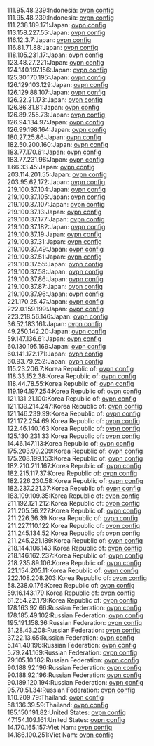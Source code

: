 111.95.48.239:Indonesia: [ovpn config](vpn/111_95_48_239.ovpn)  
111.95.48.239:Indonesia: [ovpn config](vpn/111_95_48_239.ovpn)  
111.238.189.171:Japan: [ovpn config](vpn/111_238_189_171.ovpn)  
113.158.227.55:Japan: [ovpn config](vpn/113_158_227_55.ovpn)  
116.12.3.7:Japan: [ovpn config](vpn/116_12_3_7.ovpn)  
116.81.71.88:Japan: [ovpn config](vpn/116_81_71_88.ovpn)  
118.105.231.17:Japan: [ovpn config](vpn/118_105_231_17.ovpn)  
123.48.27.221:Japan: [ovpn config](vpn/123_48_27_221.ovpn)  
124.140.197.156:Japan: [ovpn config](vpn/124_140_197_156.ovpn)  
125.30.170.195:Japan: [ovpn config](vpn/125_30_170_195.ovpn)  
126.129.103.129:Japan: [ovpn config](vpn/126_129_103_129.ovpn)  
126.129.88.107:Japan: [ovpn config](vpn/126_129_88_107.ovpn)  
126.22.21.173:Japan: [ovpn config](vpn/126_22_21_173.ovpn)  
126.86.31.81:Japan: [ovpn config](vpn/126_86_31_81.ovpn)  
126.89.255.73:Japan: [ovpn config](vpn/126_89_255_73.ovpn)  
126.94.134.97:Japan: [ovpn config](vpn/126_94_134_97.ovpn)  
126.99.198.164:Japan: [ovpn config](vpn/126_99_198_164.ovpn)  
180.27.25.86:Japan: [ovpn config](vpn/180_27_25_86.ovpn)  
182.50.200.160:Japan: [ovpn config](vpn/182_50_200_160.ovpn)  
183.77.170.61:Japan: [ovpn config](vpn/183_77_170_61.ovpn)  
183.77.231.96:Japan: [ovpn config](vpn/183_77_231_96.ovpn)  
1.66.33.45:Japan: [ovpn config](vpn/1_66_33_45.ovpn)  
203.114.201.55:Japan: [ovpn config](vpn/203_114_201_55.ovpn)  
203.95.62.172:Japan: [ovpn config](vpn/203_95_62_172.ovpn)  
219.100.37.104:Japan: [ovpn config](vpn/219_100_37_104.ovpn)  
219.100.37.105:Japan: [ovpn config](vpn/219_100_37_105.ovpn)  
219.100.37.107:Japan: [ovpn config](vpn/219_100_37_107.ovpn)  
219.100.37.13:Japan: [ovpn config](vpn/219_100_37_13.ovpn)  
219.100.37.177:Japan: [ovpn config](vpn/219_100_37_177.ovpn)  
219.100.37.182:Japan: [ovpn config](vpn/219_100_37_182.ovpn)  
219.100.37.19:Japan: [ovpn config](vpn/219_100_37_19.ovpn)  
219.100.37.31:Japan: [ovpn config](vpn/219_100_37_31.ovpn)  
219.100.37.49:Japan: [ovpn config](vpn/219_100_37_49.ovpn)  
219.100.37.51:Japan: [ovpn config](vpn/219_100_37_51.ovpn)  
219.100.37.55:Japan: [ovpn config](vpn/219_100_37_55.ovpn)  
219.100.37.58:Japan: [ovpn config](vpn/219_100_37_58.ovpn)  
219.100.37.86:Japan: [ovpn config](vpn/219_100_37_86.ovpn)  
219.100.37.87:Japan: [ovpn config](vpn/219_100_37_87.ovpn)  
219.100.37.96:Japan: [ovpn config](vpn/219_100_37_96.ovpn)  
221.170.25.47:Japan: [ovpn config](vpn/221_170_25_47.ovpn)  
222.0.159.199:Japan: [ovpn config](vpn/222_0_159_199.ovpn)  
223.218.56.146:Japan: [ovpn config](vpn/223_218_56_146.ovpn)  
36.52.183.161:Japan: [ovpn config](vpn/36_52_183_161.ovpn)  
49.250.142.20:Japan: [ovpn config](vpn/49_250_142_20.ovpn)  
59.147.136.61:Japan: [ovpn config](vpn/59_147_136_61.ovpn)  
60.130.195.169:Japan: [ovpn config](vpn/60_130_195_169.ovpn)  
60.141.172.171:Japan: [ovpn config](vpn/60_141_172_171.ovpn)  
60.93.79.252:Japan: [ovpn config](vpn/60_93_79_252.ovpn)  
115.23.206.7:Korea Republic of: [ovpn config](vpn/115_23_206_7.ovpn)  
118.33.152.38:Korea Republic of: [ovpn config](vpn/118_33_152_38.ovpn)  
118.44.78.55:Korea Republic of: [ovpn config](vpn/118_44_78_55.ovpn)  
119.194.197.254:Korea Republic of: [ovpn config](vpn/119_194_197_254.ovpn)  
121.131.21.100:Korea Republic of: [ovpn config](vpn/121_131_21_100.ovpn)  
121.139.214.247:Korea Republic of: [ovpn config](vpn/121_139_214_247.ovpn)  
121.146.239.99:Korea Republic of: [ovpn config](vpn/121_146_239_99.ovpn)  
121.172.254.69:Korea Republic of: [ovpn config](vpn/121_172_254_69.ovpn)  
122.46.140.163:Korea Republic of: [ovpn config](vpn/122_46_140_163.ovpn)  
125.130.231.33:Korea Republic of: [ovpn config](vpn/125_130_231_33.ovpn)  
14.46.147.113:Korea Republic of: [ovpn config](vpn/14_46_147_113.ovpn)  
175.203.99.209:Korea Republic of: [ovpn config](vpn/175_203_99_209.ovpn)  
175.208.199.153:Korea Republic of: [ovpn config](vpn/175_208_199_153.ovpn)  
182.210.211.167:Korea Republic of: [ovpn config](vpn/182_210_211_167.ovpn)  
182.215.117.37:Korea Republic of: [ovpn config](vpn/182_215_117_37.ovpn)  
182.226.230.58:Korea Republic of: [ovpn config](vpn/182_226_230_58.ovpn)  
182.237.221.37:Korea Republic of: [ovpn config](vpn/182_237_221_37.ovpn)  
183.109.109.35:Korea Republic of: [ovpn config](vpn/183_109_109_35.ovpn)  
211.192.121.212:Korea Republic of: [ovpn config](vpn/211_192_121_212.ovpn)  
211.205.56.227:Korea Republic of: [ovpn config](vpn/211_205_56_227.ovpn)  
211.226.36.39:Korea Republic of: [ovpn config](vpn/211_226_36_39.ovpn)  
211.227.110.122:Korea Republic of: [ovpn config](vpn/211_227_110_122.ovpn)  
211.245.134.52:Korea Republic of: [ovpn config](vpn/211_245_134_52.ovpn)  
211.245.221.189:Korea Republic of: [ovpn config](vpn/211_245_221_189.ovpn)  
218.144.106.143:Korea Republic of: [ovpn config](vpn/218_144_106_143.ovpn)  
218.146.162.237:Korea Republic of: [ovpn config](vpn/218_146_162_237.ovpn)  
218.235.89.106:Korea Republic of: [ovpn config](vpn/218_235_89_106.ovpn)  
221.154.205.11:Korea Republic of: [ovpn config](vpn/221_154_205_11.ovpn)  
222.108.208.203:Korea Republic of: [ovpn config](vpn/222_108_208_203.ovpn)  
58.238.0.176:Korea Republic of: [ovpn config](vpn/58_238_0_176.ovpn)  
59.16.143.179:Korea Republic of: [ovpn config](vpn/59_16_143_179.ovpn)  
61.254.22.179:Korea Republic of: [ovpn config](vpn/61_254_22_179.ovpn)  
178.163.92.66:Russian Federation: [ovpn config](vpn/178_163_92_66.ovpn)  
178.185.49.102:Russian Federation: [ovpn config](vpn/178_185_49_102.ovpn)  
195.191.158.36:Russian Federation: [ovpn config](vpn/195_191_158_36.ovpn)  
31.28.43.208:Russian Federation: [ovpn config](vpn/31_28_43_208.ovpn)  
37.22.13.65:Russian Federation: [ovpn config](vpn/37_22_13_65.ovpn)  
5.141.40.196:Russian Federation: [ovpn config](vpn/5_141_40_196.ovpn)  
5.79.241.169:Russian Federation: [ovpn config](vpn/5_79_241_169.ovpn)  
79.105.10.182:Russian Federation: [ovpn config](vpn/79_105_10_182.ovpn)  
90.188.92.196:Russian Federation: [ovpn config](vpn/90_188_92_196.ovpn)  
90.188.92.196:Russian Federation: [ovpn config](vpn/90_188_92_196.ovpn)  
90.189.120.194:Russian Federation: [ovpn config](vpn/90_189_120_194.ovpn)  
95.70.51.34:Russian Federation: [ovpn config](vpn/95_70_51_34.ovpn)  
1.10.209.79:Thailand: [ovpn config](vpn/1_10_209_79.ovpn)  
58.136.39.59:Thailand: [ovpn config](vpn/58_136_39_59.ovpn)  
185.150.191.82:United States: [ovpn config](vpn/185_150_191_82.ovpn)  
47.154.109.161:United States: [ovpn config](vpn/47_154_109_161.ovpn)  
14.170.165.157:Viet Nam: [ovpn config](vpn/14_170_165_157.ovpn)  
14.186.100.251:Viet Nam: [ovpn config](vpn/14_186_100_251.ovpn)  
